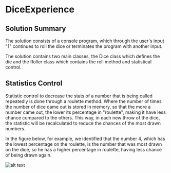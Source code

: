 # DiceExperience
## Solution Summary
The solution consists of a console program, which through the user's input "1" continues to roll the dice or terminates the program with another input.


The solution contains two main classes, the Dice class which defines the die and the Roller class which contains the roll method and statistical control.

## Statistics Control
Statistic control to decrease the stats of a number that is being called repeatedly is done through a roulette method. Where the number of times the number of dice came out is stored in memory, so that the more a number came out, the lower its percentage in "roulette", making it have less chance compared to the others. This way, in each new throw of the dice, the statistic will be recalculated to reduce the chances of the most drawn numbers.

In the figure below, for example, we identified that the number 4, which has the lowest percentage on the roulette, is the number that was most drawn on the dice, so he has a higher percentage in roulette, having less chance of being drawn again.

![alt text](https://www.researchgate.net/profile/Jhielson-Montino-Pimentel/publication/320236456/figure/fig5/AS:775837079048197@1561985382212/Decision-maker-function-based-on-the-Genetic-Algorithm-Roulette-Wheel-Selection-The.ppm)

